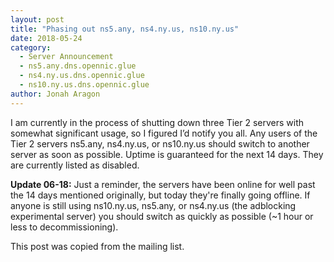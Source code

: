 ```yaml
---
layout: post
title: "Phasing out ns5.any, ns4.ny.us, ns10.ny.us"
date: 2018-05-24
category:
  - Server Announcement
  - ns5.any.dns.opennic.glue
  - ns4.ny.us.dns.opennic.glue
  - ns10.ny.us.dns.opennic.glue
author: Jonah Aragon
---
```

I am currently in the process of shutting down three Tier 2 servers with somewhat significant usage, so I figured I’d notify you all. Any users of the Tier 2 servers ns5.any, ns4.ny.us, or ns10.ny.us should switch to another server as soon as possible. Uptime is guaranteed for the next 14 days. They are currently listed as disabled.

**Update 06-18:** Just a reminder, the servers have been online for well past the 14 days mentioned originally, but today they're finally going offline. If anyone is still using ns10.ny.us, ns5.any, or ns4.ny.us (the adblocking experimental server) you should switch as quickly as possible (~1 hour or less to decommissioning).

<div class="row">
  <div class="col s12">
    <div class="card-panel blue">
      <span class="white-text">This post was copied from the mailing list.
      </span>
    </div>
  </div>
</div>
